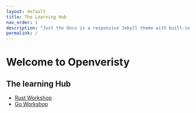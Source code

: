 ```yaml
---
layout: default
title: The Learning Hub
nav_order: 1
description: "Just the Docs is a responsive Jekyll theme with built-in search that is easily customizable and hosted on GitHub Pages."
permalink: /
---
```


# Welcome to Openveristy 
## The learning Hub
* [Rust Workshop](/docs/rust)
* [Go Workshop](/docs/go)
